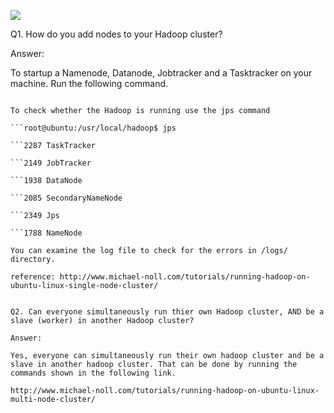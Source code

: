 
![](http://107.170.187.103/BigData/Assignment3.png)

Q1. How do you add nodes to your Hadoop cluster? 

Answer:

To startup a Namenode, Datanode, Jobtracker and a Tasktracker on your machine. Run the following command.

```hduser@ubuntu:~$ /usr/local/hadoop/bin/start-all.sh

To check whether the Hadoop is running use the jps command 

```root@ubuntu:/usr/local/hadoop$ jps

```2287 TaskTracker

```2149 JobTracker

```1938 DataNode

```2085 SecondaryNameNode

```2349 Jps

```1788 NameNode

You can examine the log file to check for the errors in /logs/ directory.

reference: http://www.michael-noll.com/tutorials/running-hadoop-on-ubuntu-linux-single-node-cluster/


Q2. Can everyone simultaneously run thier own Hadoop cluster, AND be a slave (worker) in another Hadoop cluster?

Answer:

Yes, everyone can simultaneously run their own hadoop cluster and be a slave in another hadoop cluster. That can be done by running the commands shown in the following link.

http://www.michael-noll.com/tutorials/running-hadoop-on-ubuntu-linux-multi-node-cluster/


